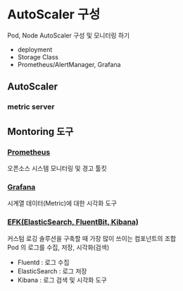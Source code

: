 # AutoScaler 구성
Pod, Node AutoScaler 구성 및 모니터링 하기
- deployment
- Storage Class
- Prometheus/AlertManager, Grafana


## AutoScaler
### metric server

## Montoring 도구
### [Prometheus](./Prometheus.md)  
오픈소스 시스템 모니터링 및 경고 툴킷  

### [Grafana](./Grafana.md) 
시계열 데이터(Metric)에 대한 시각화 도구  

### [EFK(ElasticSearch, FluentBit, Kibana)](ElasticSearch.md)
커스텀 로깅 솔루션을 구축할 때 가장 많이 쓰이는 컴포넌트의 조합  
Pod 의 로그를 수집, 저장, 시각화(검색)  
- Fluentd : 로그 수집
- ElasticSearch : 로그 저장
- Kibana : 로그 검색 및 시각화 도구